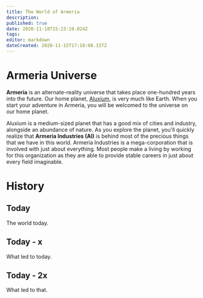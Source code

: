 ```yaml
---
title: The World of Armeria
description: 
published: true
date: 2020-11-18T15:23:19.024Z
tags: 
editor: markdown
dateCreated: 2020-11-15T17:10:08.337Z
---
```


# Armeria Universe

**Armeria** is an alternate-reality universe that takes place one-hundred years into the future. Our home planet, [Aluxium](/world/planets/aluxium), is very much like Earth. When you start your adventure in Armeria, you will be welcomed to the universe on our home planet.

Aluxium is a medium-sized planet that has a good mix of cities and industry, alongside an abundance of nature. As you explore the planet, you'll quickly realize that **Armeria Industries (AI)** is behind most of the precious things that we have in this world. Armeria Industries is a mega-corporation that is involved with just about everything. Most people make a living by working for this organization as they are able to provide stable careers in just about every field imaginable.

# History

## Today

The world today.

## Today - x

What led to today.

## Today - 2x

What led to that.